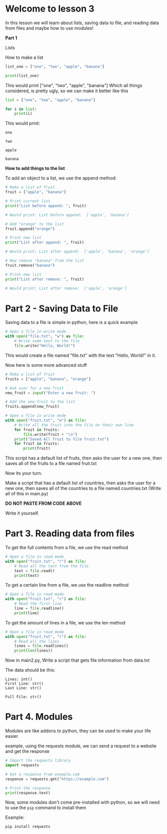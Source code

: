 # Welcome to lesson 3
In this lesson we will learn about lists, saving data to file, and reading data from files and maybe how to use modules!

**Part 1**

Lists

 How to make a list
```py
list_one = ["one", "two", "apple", "banana"]

print(list_one)
```
This would print ["one", "two", "apple", "banana"]
Which all things considered, is pretty ugly, so we can make it better like this

```py
list = ["one", "two", "apple", "banana"]

for i in list:
    print(i)
```
This would print:
```
one

two

apple

banana
```

**How to add things to the list**

To add an object to a list, we use the append method:
```py
# Make a list of fruit
fruit = ["apple", "banana"]

# Print current list
print("List before append: ", fruit)

# Would print: List before append:  ['apple', 'banana']

# Add "orange" to the list
fruit.append("orange")

# Print new list
print("List after append: ", fruit)

# Would print: List after append:  ['apple', 'banana', 'orange']

# Now remove "banana" from the list
fruit.remove("banana")

# Print new list
print("List after remove: ", fruit)

# Would print: List after remove:  ['apple', 'orange']
```


# Part 2 - Saving Data to File

Saving data to a file is simple in python, here is a quick example

```py
# Open a file in write mode
with open("file.txt", "w") as file:
    # Write some text to the file
    file.write("Hello, World!")
```

This would create a file named "file.txt" with the text "Hello, World!" in it.

Now here is some more advanced stuff

```py
# Make a list of fruit
fruits = ["apple", "banana", "orange"]

# Ask user for a new fruit
new_fruit = input("Enter a new fruit: ")

# Add the new fruit to the list
fruits.append(new_fruit)

# Open a file in write mode
with open("fruit.txt", "w") as file:
    # Write all the fruit into the file on their own line
    for fruit in fruits:
        file.write(fruit + "\n")
    print("Saved All fruit to file fruit.txt")
    for fruit in fruits:
        print(fruit)
```
This script has a default list of fruits, then asks the user for a new one, then saves all of the fruits to a file named fruit.txt


Now its your turn.

Make a script that has a default list of countries, then asks the user for a new one, then saves all of the countries to a file named countries.txt (Write all of this in main.py)

**__DO NOT PASTE FROM CODE ABOVE__**

Write it yourself.


#
# Part 3. Reading data from files

To get the full contents from a file, we use the read method

```py
# Open a file in read mode
with open("fruit.txt", "r") as file:
    # Read all the text from the file
    text = file.read()
    print(text)
```

To get a certain line from a file, we use the readline method

```py
# Open a file in read mode
with open("fruit.txt", "r") as file:
    # Read the first line
    line = file.readline()
    print(line)
```

To get the amount of lines in a file, we use the len method

```py
# Open a file in read mode
with open("fruit.txt", "r") as file:
    # Read all the lines
    lines = file.readlines()
    print(len(lines))
```

Now in main2.py, Write a script that gets file information from data.txt

The data should be this:
```
Lines: int()
First Line: str()
Last Line: str()

Full File: str()
```

# Part 4. Modules
Modules are like addons to python, they can be used to make your life easier.

example, using the requests module, we can send a request to a website and get the response
```py
# Import the requests library
import requests

# Get a response from example.com
response = requests.get("https://example.com")

# Print the response
print(response.text)
```

Now, some modules don't come pre-installed with python, so we will need to use the `pip` command to install them

Example:
```
pip install requests
```

